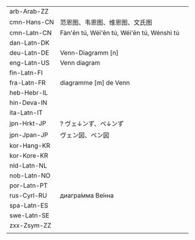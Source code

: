 | | | |
|-|-|-|
| arb-Arab-ZZ |  |  |
| cmn-Hans-CN | 范恩图、韦恩图、维恩图、文氏图 |  |
| cmn-Latn-CN | Fàn'ēn tú, Wéi'ēn tú, Wéi'ēn tú, Wénshì tú |  |
| dan-Latn-DK |  |  |
| deu-Latn-DE | Venn-Diagramm [n] |  |
| eng-Latn-US | Venn diagram |  |
| fin-Latn-FI |  |  |
| fra-Latn-FR | diagramme [m] de Venn |  |
| heb-Hebr-IL |  |  |
| hin-Deva-IN |  |  |
| ita-Latn-IT |  |  |
| jpn-Hrkt-JP | ? ヴェ↓ンず、ベ↓ンず |  |
| jpn-Jpan-JP | ヴェン図、ベン図 |  |
| kor-Hang-KR |  |  |
| kor-Kore-KR |  |  |
| nld-Latn-NL |  |  |
| nob-Latn-NO |  |  |
| por-Latn-PT |  |  |
| rus-Cyrl-RU | диагра́мма Ве́нна |  |
| spa-Latn-ES |  |  |
| swe-Latn-SE |  |  |
| zxx-Zsym-ZZ |  |  |
|  |  |  |
